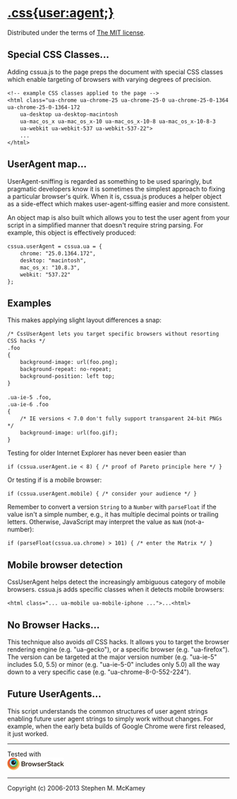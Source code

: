 # [.css{user:agent;}][1]
Distributed under the terms of [The MIT license][2].

## Special CSS Classes...

Adding cssua.js to the page preps the document with special CSS classes which enable targeting of browsers with varying degrees of precision.

	<!-- example CSS classes applied to the page -->
	<html class="ua-chrome ua-chrome-25 ua-chrome-25-0 ua-chrome-25-0-1364 ua-chrome-25-0-1364-172
		ua-desktop ua-desktop-macintosh
		ua-mac_os_x ua-mac_os_x-10 ua-mac_os_x-10-8 ua-mac_os_x-10-8-3
		ua-webkit ua-webkit-537 ua-webkit-537-22">
		...
	</html>

## UserAgent map...

UserAgent-sniffing is regarded as something to be used sparingly, but pragmatic developers know it is
sometimes the simplest approach to fixing a particular browser's quirk. When it is, cssua.js produces
a helper object as a side-effect which makes user-agent-siffing easier and more consistent.

An object map is also built which allows you to test the user agent from your script in a simplified
manner that doesn't require string parsing. For example, this object is effectively produced:

	cssua.userAgent = cssua.ua = {
		chrome: "25.0.1364.172",
		desktop: "macintosh",
		mac_os_x: "10.8.3",
		webkit: "537.22"
	};

## Examples

This makes applying slight layout differences a snap:

	/* CssUserAgent lets you target specific browsers without resorting CSS hacks */
	.foo
	{
		background-image: url(foo.png);
		background-repeat: no-repeat;
		background-position: left top;
	}

	.ua-ie-5 .foo,
	.ua-ie-6 .foo
	{
		/* IE versions < 7.0 don't fully support transparent 24-bit PNGs */
		background-image: url(foo.gif);
	}

Testing for older Internet Explorer has never been easier than

	if (cssua.userAgent.ie < 8) { /* proof of Pareto principle here */ }

Or testing if is a mobile browser:

	if (cssua.userAgent.mobile) { /* consider your audience */ }

Remember to convert a version `String` to a `Number` with `parseFloat` if the value isn't a simple number,
e.g., it has multiple decimal points or trailing letters. Otherwise, JavaScript may interpret
the value as `NaN` (not-a-number):

	if (parseFloat(cssua.ua.chrome) > 101) { /* enter the Matrix */ }

## Mobile browser detection

CssUserAgent helps detect the increasingly ambiguous category of mobile browsers.
cssua.js adds specific classes when it detects mobile browsers:

	<html class="... ua-mobile ua-mobile-iphone ...">...<html>

## No Browser Hacks...

This technique also avoids *all* CSS hacks. It allows you to target the browser rendering engine
(e.g. "ua-gecko"), or a specific browser (e.g. "ua-firefox"). The version can be targeted at the major version
number (e.g. "ua-ie-5" includes 5.0, 5.5) or minor (e.g. "ua-ie-5-0" includes only 5.0) all the way down
to a very specific case (e.g. "ua-chrome-8-0-552-224").

## Future UserAgents...

This script understands the common structures of user agent strings enabling future user agent strings to simply
work without changes. For example, when the early beta builds of Google Chrome were first released,
it just worked.

----

Tested with   
[![BrowserStack](./test/styles/browsers/BrowserStack_128.png)](http://www.browserstack.com)

----

Copyright (c) 2006-2013 Stephen M. McKamey

  [1]: http://cssuseragent.org
  [2]: https://raw.githubusercontent.com/mckamey/cssuseragent/master/LICENSE.txt
